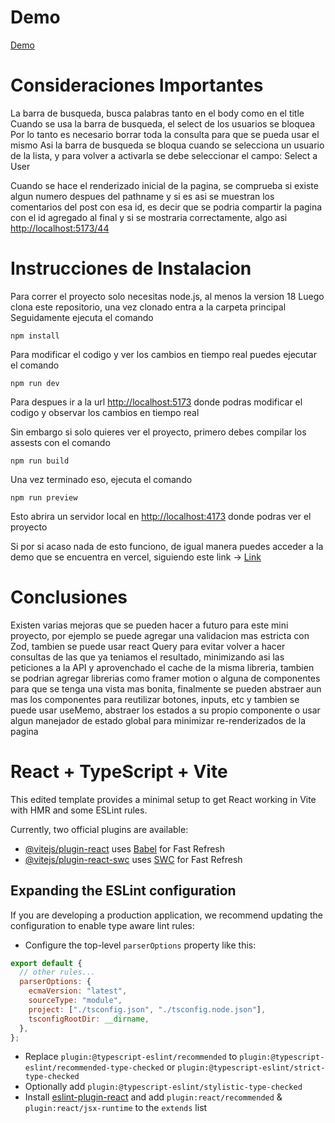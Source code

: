 # Demo

[Demo](https://frontend-task-eta-eight.vercel.app/)

# Consideraciones Importantes

La barra de busqueda, busca palabras tanto en el body como en el title
Cuando se usa la barra de busqueda, el select de los usuarios se bloquea
Por lo tanto es necesario borrar toda la consulta para que se pueda usar el mismo
Asi la barra de busqueda se bloqua cuando se selecciona un usuario de la lista,
y para volver a activarla se debe seleccionar el campo: Select a User

Cuando se hace el renderizado inicial de la pagina, se comprueba si existe 
algun numero despues del pathname y si es asi se muestran los comentarios del post
con esa id, es decir que se podria compartir la pagina con el id agregado al final
y si se mostraria correctamente, algo asi
[http://localhost:5173/44](http://localhost:4173/44)

# Instrucciones de Instalacion

Para correr el proyecto solo necesitas node.js, al menos la version 18
Luego clona este repositorio, una vez clonado entra a la carpeta principal
Seguidamente ejecuta el comando

```
npm install
```

Para modificar el codigo y ver los cambios en tiempo real puedes ejecutar el comando

```
npm run dev
```

Para despues ir a la url [http://localhost:5173](http://localhost:5173)
donde podras modificar el codigo y observar los cambios en tiempo real

Sin embargo si solo quieres ver el proyecto, primero debes compilar los assests con el comando

```
npm run build
```

Una vez terminado eso, ejecuta el comando

```
npm run preview
```

Esto abrira un servidor local en [http://localhost:4173](http://localhost:4173) donde podras ver el proyecto

Si por si acaso nada de esto funciono, de igual manera puedes acceder a la demo que se encuentra en vercel, siguiendo este link -> [Link](https://frontend-task-eta-eight.vercel.app/)

# Conclusiones

Existen varias mejoras que se pueden hacer a futuro para este mini proyecto, por ejemplo
se puede agregar una validacion mas estricta con Zod, tambien se puede usar react Query para evitar volver a hacer consultas de las que ya teniamos el resultado, minimizando asi las peticiones a la API y aprovenchado el cache de la misma libreria, tambien se podrian agregar librerias como framer motion o alguna de componentes para que se tenga una vista mas bonita, finalmente se pueden abstraer aun mas los componentes para reutilizar botones, inputs, etc y 
tambien se puede usar useMemo, abstraer los estados a su propio componente o usar algun manejador de estado global para minimizar re-renderizados de la pagina

# React + TypeScript + Vite

This edited template provides a minimal setup to get React working in Vite with HMR and some ESLint rules.

Currently, two official plugins are available:

- [@vitejs/plugin-react](https://github.com/vitejs/vite-plugin-react/blob/main/packages/plugin-react/README.md) uses [Babel](https://babeljs.io/) for Fast Refresh
- [@vitejs/plugin-react-swc](https://github.com/vitejs/vite-plugin-react-swc) uses [SWC](https://swc.rs/) for Fast Refresh

## Expanding the ESLint configuration

If you are developing a production application, we recommend updating the configuration to enable type aware lint rules:

- Configure the top-level `parserOptions` property like this:

```js
export default {
  // other rules...
  parserOptions: {
    ecmaVersion: "latest",
    sourceType: "module",
    project: ["./tsconfig.json", "./tsconfig.node.json"],
    tsconfigRootDir: __dirname,
  },
};
```

- Replace `plugin:@typescript-eslint/recommended` to `plugin:@typescript-eslint/recommended-type-checked` or `plugin:@typescript-eslint/strict-type-checked`
- Optionally add `plugin:@typescript-eslint/stylistic-type-checked`
- Install [eslint-plugin-react](https://github.com/jsx-eslint/eslint-plugin-react) and add `plugin:react/recommended` & `plugin:react/jsx-runtime` to the `extends` list

